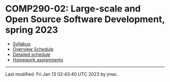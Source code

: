 # COMP290-02: Large-scale and Open Source Software Development, spring 2023


* [Syllabus](syllabus-1-12-2023.docx)
* [Overview Schedule](schedule-1-12-2023.xlsx)  <!-- &nbsp;&nbsp;&nbsp;<font color="red">UPDATED on 3/8/2022</font> -->
* [Detailed schedule](resources)
* [Homework assignments](hw)
<!-- * [Instructor's office -->
<!--   hours](https://users.dickinson.edu/~jmac/office-hours.html) -->
<!-- * [CS help room](help-room.md) -->
<!-- * [Moodle site](https://lms.dickinson.edu/course/view.php?id=46926) -->
<!-- * [Zoom -->
<!--   details](https://lms.dickinson.edu/mod/page/view.php?id=1068256) for -->
<!--   occasions when class is online -->
<!-- * [Recordings of some -->
<!--   classes](https://lms.dickinson.edu/mod/page/view.php?id=1068255) -->
<!-- * [FarmData2 GitHub -->
<!--   Repository](https://github.com/DickinsonCollege/FarmData2) -->
<!-- * [FarmData2 Zulip Chat](https://farmdata2.zulipchat.com) -->
<!-- * [Acknowledgment](acknowledgment.md) -->

----
Last modified: Fri Jan 13 02:43:40 UTC 2023 by jmac.
